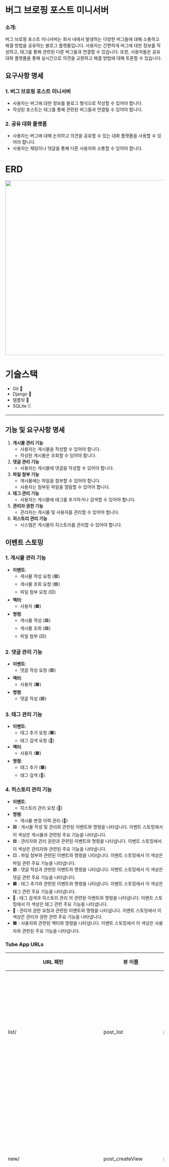 

# **버그 브로핑 포스트 미니서버**

### **소개:**

버그 브로핑 포스트 미니서버는 회사 내에서 발생하는 다양한 버그들에 대해 소통하고 해결 방법을 공유하는 블로그 플랫폼입니다. 사용자는 간편하게 버그에 대한 정보를 작성하고, 태그를 통해 관련된 다른 버그들과 연결할 수 있습니다. 또한, 사용자들은 공유 대화 플랫폼을 통해 실시간으로 의견을 교환하고 해결 방법에 대해 토론할 수 있습니다.

## **요구사항 명세**

### **1. 버그 브로핑 포스트 미니서버**

- 사용자는 버그에 대한 정보를 블로그 형식으로 작성할 수 있어야 합니다.
- 작성된 포스트는 태그를 통해 관련된 버그들과 연결될 수 있어야 합니다.

### **2. 공유 대화 플랫폼**

- 사용자는 버그에 대해 논의하고 의견을 공유할 수 있는 대화 플랫폼을 사용할 수 있어야 합니다.
- 사용자는 채팅이나 댓글을 통해 다른 사용자와 소통할 수 있어야 합니다.

# ERD

<img src="https://onedrive.live.com/embed?resid=9F97455DC8826EA7%2122683&authkey=%21ALDgiVxAOIGl1Nc&width=803&height=554" width="803" height="554" />

# 기술스택

- Git 🐙
- Django 🎸
- 템플릿 📄
- SQLite 🗄️

---

## **기능 및 요구사항 명세**

1. **게시물 관리 기능**
    - 사용자는 게시물을 작성할 수 있어야 합니다.
    - 작성된 게시물은 조회할 수 있어야 합니다.
2. **댓글 관리 기능**
    - 사용자는 게시물에 댓글을 작성할 수 있어야 합니다.
3. **파일 첨부 기능**
    - 게시물에는 파일을 첨부할 수 있어야 합니다.
    - 사용자는 첨부된 파일을 열람할 수 있어야 합니다.
4. **태그 관리 기능**
    - 사용자는 게시물에 태그를 추가하거나 검색할 수 있어야 합니다.
5. **관리자 권한 기능**
    - 관리자는 게시물 및 사용자를 관리할 수 있어야 합니다.
6. **히스토리 관리 기능**
    - 시스템은 게시물의 히스토리를 관리할 수 있어야 합니다.


## **이벤트 스토밍**

### **1. 게시물 관리 기능**

- **이벤트**:
    - 게시물 작성 요청 (🟩)
    - 게시물 조회 요청 (🟦)
    - 파일 첨부 요청 (🟨)
- **액터**:
    - 사용자 (🟧)
- **명령**:
    - 게시물 작성 (🟩)
    - 게시물 조회 (🟦)
    - 파일 첨부 (🟨)

### **2. 댓글 관리 기능**

- **이벤트**:
    - 댓글 작성 요청 (🟪)
- **액터**:
    - 사용자 (🟧)
- **명령**:
    - 댓글 작성 (🟪)

### **3. 태그 관리 기능**

- **이벤트**:
    - 태그 추가 요청 (🟫)
    - 태그 검색 요청 (🟬)
- **액터**:
    - 사용자 (🟧)
- **명령**:
    - 태그 추가 (🟫)
    - 태그 검색 (🟬)

### **4. 히스토리 관리 기능**

- **이벤트**:
    - 히스토리 관리 요청 (🟭)
- **명령**:
    - 게시물 변경 이력 관리 (🟭)
- 🟩 : 게시물 작성 및 관리와 관련된 이벤트와 명령을 나타냅니다. 이벤트 스토밍에서 이 색상은 게시물과 관련된 주요 기능을 나타냅니다.
- 🟦 : 관리자와 관리 권한과 관련된 이벤트와 명령을 나타냅니다. 이벤트 스토밍에서 이 색상은 관리자와 관련된 주요 기능을 나타냅니다.
- 🟨 : 파일 첨부와 관련된 이벤트와 명령을 나타냅니다. 이벤트 스토밍에서 이 색상은 파일 관련 주요 기능을 나타냅니다.
- 🟪 : 댓글 작성과 관련된 이벤트와 명령을 나타냅니다. 이벤트 스토밍에서 이 색상은 댓글 관련 주요 기능을 나타냅니다.
- 🟫 : 태그 추가와 관련된 이벤트와 명령을 나타냅니다. 이벤트 스토밍에서 이 색상은 태그 관련 주요 기능을 나타냅니다.
- 🟬 : 태그 검색과 히스토리 관리 의 관련된 이벤트와 명령을 나타냅니다. 이벤트 스토밍에서 이 색상은 태그 관련 주요 기능을 나타냅니다.
- 🔴 : 관리자 권한 요청과 관련된 이벤트와 명령을 나타냅니다. 이벤트 스토밍에서 이 색상은 관리자 권한 관련 주요 기능을 나타냅니다.
- 🟧 : 사용자와 관련된 액터와 명령을 나타냅니다. 이벤트 스토밍에서 이 색상은 사용자와 관련된 주요 기능을 나타냅니다.

### **Tube App URLs**

| URL 패턴 | 뷰 이름 | URL 역전시 이름 | 설명 |
| --- | --- | --- | --- |
| list/ | post_list | post_list | 포스트 목록을 보여주는 페이지입니다. |
| new/ | post_createView | post_create | 새로운 포스트를 생성하는 페이지입니다. |
| new/<int:pk>/ | post_create_detailView | post_create_detail | 포스트 게시글 생성하는 페이지입니다. |
| history_list/ | history_list | history_list | 포스트 히스토리 목록을 보여주는 페이지입니다. |
| detail/<int:pk>/ | post_detail | post_detail | 특정 포스트의 세부 정보를 보여주는 페이지입니다. |
| historydetail/<int:pk>/ | posthistory_detail | post_historydetail | 특정 포스트의 히스토리 세부 정보를 보여주는 페이지입니다. |
| delete-history/<int:pk>/ | post_delete_history | post_delete_history | 특정 포스트의 히스토리를 삭제하는 페이지입니다. |
| fine/<int:pk>/ | post_fine | post_fine | 포스트를 삭제하고 히스토리에 산입 |
| <int:pk>/comment | comment_new | comment_new | 포스트에 새로운 댓글을 작성하는 페이지입니다. |
| <int:pk>/comment/<int:parent_pk> | comment_reply_new | comment_reply_new | 특정 댓글에 대댓글을 작성하는 페이지입니다. |
| post/<int:pk>/delete/<int:tag_id> | delete_tag | tag_delete | 특정 태그를 삭제하는 페이지입니다. |
| <int:pk>/add_tag | add_tag | add_tag | 포스트에 태그를 추가하는 페이지입니다. |
| <int:pk>/post_new | add_post | add_post | 새로운 포스트를 추가하는 페이지입니다. |
| <int:pk>/edit/ | post_edit | post_edit | 포스트를 수정하는 페이지입니다. |
| <int:pk>/content_delete/ | content_delete | content_delete | 포스트의 내용을 삭제하는 페이지입니다. |
| comment/<int:pk>/edit/<int:commentpk> | comment_edit | comment_edit | 댓글을 수정하는 페이지입니다. |
| comment/<int:pk>/delete/<int:commentpk> | comment_delete | comment_delete | 댓글을 삭제하는 페이지입니다. |
 <br>
<br>
이 로직을 설계할 때는 유연성과 모듈화가 주요 고려 사항이었으며, 특히 카프카를 사용할 때는 인설트 부분만 삭제하면 쉽게 구현할 수 있도록 만들었습니다.
또한 업데이트는 페이지 단위가 아닌 컴포넌트 단위로 발생하였던 것 또한 이유 중 하나였습니다.
 <br><br><br>
장점: <br>
모듈화: 함수를 분리함으로써 코드를 모듈화하여 유지 보수 및 관리를 용이하게 할 수 있습니다. <br>
가독성: 각 컴포넌트가 명확한 역할을 가지므로 코드를 이해하기 쉽고 가독성이 좋아집니다.<br>
유연성: 클래스와 함수를 분리함으로써 기능이 변경되거나 추가될 때 다른 부분에 영향을 덜 받고 수정이 용이합니다.<br>
<br><br>
단점:<br>
복잡성: 클래스와 함수를 분리하면서 프로젝트의 복잡성이 증가할 수 있습니다.<br>
관리의 어려움: 너무 많은 세분화가 있으면 관리하기가 어려워질 수 있습니다.<br>
오버엔지니어링: 일부 상황에서는 너무 많은 모듈화가 필요하지 않을 수 있으며, 이는 오버엔지니어링의 문제로 이어질 수 있습니다.<br><br>

###   **Accounts App URLs**

| URL 패턴 | 뷰 이름 | URL 역전시 이름 | 설명 |
| --- | --- | --- | --- |
| signup/ | signup | signup | 사용자 회원가입을 처리하는 페이지입니다. |
| login/ | login | login | 사용자 로그인을 처리하는 페이지입니다. |
| logout/ | logout | logout | 사용자 로그아웃을 처리하는 페이지입니다. |
| profile/ | profile | profile | 사용자 프로필 정보를 보여주는 페이지입니다. |
| profile_change/ | post_file_update | profile_change | 사용자 프로필 정보를 업데이트하는 페이지입니다. |
| profile_change/pass/ | change_password | profile_change_pass | 사용자 비밀번호를 변경하는 페이지입니다. |


## 블로그 프로젝트 화면 

### 블로그 리스트
![블로그 리스트](https://onedrive.live.com/embed?resid=9F97455DC8826EA7%2122688&authkey=%21AJtpFQyXH8m2OQw&width=641&height=609)

### 블로그생성 및 컨텐츠 작성
![블로그생성 및 컨텐츠 작성](https://onedrive.live.com/embed?resid=9F97455DC8826EA7%2122689&authkey=%21AHxHN4ykWHCuZb0&width=722&height=351)

### 블로그 검색 기능
![블로그 검색 기능](https://onedrive.live.com/embed?resid=9F97455DC8826EA7%2122691&authkey=%21AOGIZH69ERBj9bk&width=713&height=433)

### 블로그 내용
![블로그 내용](https://onedrive.live.com/embed?resid=9F97455DC8826EA7%2122685&authkey=%21AGRin2bITWBEvpE&width=1345&height=573)

### 블로그 이미지 두개이상 포스트
![블로그 이미지 두개이상 포스트](https://onedrive.live.com/embed?resid=9F97455DC8826EA7%2122686&authkey=%21ALI_Bww27A_ndDc&width=604&height=651)

### 수정기능
![수정기능](https://onedrive.live.com/embed?resid=9F97455DC8826EA7%2122690&authkey=%21ANYBgLa_2m0T38M&width=617&height=517)

### 히스토리 페이지 리스트
![히스토리 페이지 리스트](https://onedrive.live.com/embed?resid=9F97455DC8826EA7%2122684&authkey=%21AAdiZBvUJhwzUnw&width=626&height=503)

### 히스토리 페이지 블로그 (삭제 가능)
![히스토리 페이지 블로그 (삭제 가능)](https://onedrive.live.com/embed?resid=9F97455DC8826EA7%2122692&authkey=%21APKuS8vs_OEC68g&width=713&height=559)

### 메인페이지
![메인페이지](https://onedrive.live.com/embed?resid=9F97455DC8826EA7%2122695&authkey=%21AEGSYXgzxwMB82I&width=560&height=365)

### 프로필 페이지
![프로필 페이지](https://onedrive.live.com/embed?resid=9F97455DC8826EA7%2122696&authkey=%21AIoZ3CU2n3gdlfc&width=774&height=496)

### 로그인
![로그인](https://onedrive.live.com/embed?resid=9F97455DC8826EA7%2122697&authkey=%21AHAU93OpFDxSe1g&width=742&height=223)

### 유저정보수정
![유저정보수정](https://onedrive.live.com/embed?resid=9F97455DC8826EA7%2122698&authkey=%21AOVXoZEty75YWMc&width=1293&height=636)

### 비밀번호 변경
![비밀번호 변경](https://onedrive.live.com/embed?resid=9F97455DC8826EA7%2122699&authkey=%21ANjE63ccAUVp1Pc&width=1310&height=543)

<br><br>
---
## 고민
### 셀렉트 최적화 post 와 postHistory
![스크린샷 2023-11-08 오전 2 19 04](https://github.com/sengwoong/venko/assets/92924243/8aca3083-ef6d-4155-84a4-0bb592db0f4e)
<br><br><br>

id로 연결되어 있는 Post는 디비튜닝이 어렵다.
<br><br>
삽입이 많이 일어나는 로직이라 모듈화해서 조인하는 것이 맞는데,처음에는 id 값으로  스칼라 hash 힌트를 사용하여 아이디가 같음을 표현하여 효율적이게 조인하려 하였다.
<br><br>
하지만 그렇다고 하여도, 성능이 문제가 있을 것으로 판단하였다. 몽고디비를 사용하여 분리하는 것 또한 방법 이라고 생각하였으나, 현재 프로젝트는 sqllite 라는 디비기술이 확정된 상태였다.
<br><br>
그래서 마지막으로 "인데싱을 방해하며 수정이 불가능 한데 조인되는 로직"을 비즈니스 단계에서 생각해 보니 그러한 것들을 "postHistory"로 만들면 되겠다고 생각하였다.
postHistory란 Post에서 완료된 함수를 가지고 있는 모델이다. post에서 delect를 하면 자동으로 postHistory로 넘기기 위하여 다음과 같은 코드를 사용하였다.
아래 코드는 per_delete로 지워지기 전에 적절하게 로직을 넣을 수 있었다.<br><br><br><br>
```

@receiver(pre_delete, sender=Post)
def pre_delete_post(sender, instance, **kwargs):
    print("postsender")

    post_contents = []
    for content in instance.postcontents.all():
        content_description = f"{content.order}: {content.content}"
        if content.file_upload:
            content_description += f", {content.file_upload.path}"
        post_contents.append(content_description)
    print(post_contents)

    commentAllid = {}
    for comment in instance.comments.all():
        commentAllid[comment.id] = {
            "Front": comment.front_idx,
            "Back": comment.back_idx,
            "Context": comment.message,
            "Author": comment.author.username
        }

    print("commentFrontid")
    print(commentAllid)

    tags = ", ".join([tag.tag_name for tag in instance.tags.all()])

    post_history = PostHistory.objects.create(
        post_contents=json.dumps(post_contents),
        category=instance.category,
        title=instance.title,
        author=instance.author,
        view_count=instance.view_count,
        tags=tags,
        post_comments=json.dumps(commentAllid),
    )
    for content in instance.postcontents.all():
        if content.file_upload:
            image_instance = Image.objects.create(
            image=content.file_upload,  # 이미지 파일 자체를 저장
            post=post_history
        )
        post_history.images.add(image_instance)

```
<br><br><br>
---
## 기능

<br><br>
### 대댓글 (8시간 소유)
대댓글을 만들기 위해서 여러가지 방법을 생각하였다. 
<br>
<br>
연결 리스트로 만들기<br>
![스크린샷 2023-11-08 오전 8 26 14](https://github.com/sengwoong/venko/assets/92924243/b3f68fb7-b567-4f3b-bca1-1bda9c95d3f6)
이중으로 연결된 리스트와 단순 연결 리스트가 있다. 그런데 단순 연결 시스템으로 만들었을 때 해당 값이 지워지면 자식 값을 어떻게 처리할지 정할 수가 없었다.<br>
자식의 값을 다 지울 수도 없으니 데이터는 무조건 쌓일 것이다.<br>
그래서 이중 연결 시스템으로 자식 값이 지워지고, 그 자식에서 다시 자식을 지우는 작업을 Null이 나올 때까지 반복할 생각이었다.<br>
<br><br><br>
graph lookup 형태<br>
![스크린샷 2023-11-08 오전 8 32 21](https://github.com/sengwoong/venko/assets/92924243/db4ad15d-fe2d-4b9f-af13-306ac035adaa)
위는 카테고리 데이터베이스이다. 연결 리스트로 만들다보니 자식을 검색하지 않으면 지워야 하는 목록이 무엇인지 조차 모를 수가 있다. 직계 자손(1단계 아래 자손)이 100만 개 있다면 검색을 100만 번 해야한다.<br>
단순히 배열에서 셀렉트와 딜리트를 한꺼번에 처리할 수 있는 선택지가 없어지는 것이다.<br>
그래서 필자는 부모 키 + 자손 키를 삽입하여 한 번에 자손을 전부 선택하고 지우는 것이 확장성 있고 좋은 아키텍처라고 생각하였다.<br>
만일 시스템이 확장된다면 몽고디비의 graph lookup을 사용하면 좋을 것 같다.<br>
